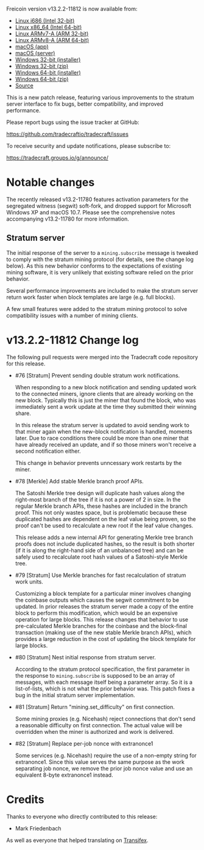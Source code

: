 Freicoin version v13.2.2-11812 is now available from:

  * [Linux i686 (Intel 32-bit)](https://s3.amazonaws.com/in.freico.stable/freicoin-v13.2.2-11812-i686-pc-linux-gnu.tar.gz)
  * [Linux x86_64 (Intel 64-bit)](https://s3.amazonaws.com/in.freico.stable/freicoin-v13.2.2-11812-x86_64-linux-gnu.tar.gz)
  * [Linux ARMv7-A (ARM 32-bit)](https://s3.amazonaws.com/in.freico.stable/freicoin-v13.2.2-11812-arm-linux-gnueabihf.tar.gz)
  * [Linux ARMv8-A (ARM 64-bit)](https://s3.amazonaws.com/in.freico.stable/freicoin-v13.2.2-11812-aarch64-linux-gnu.tar.gz)
  * [macOS (app)](https://s3.amazonaws.com/in.freico.stable/freicoin-v13.2.2-11812-osx.dmg)
  * [macOS (server)](https://s3.amazonaws.com/in.freico.stable/freicoin-v13.2.2-11812-osx64.tar.gz)
  * [Windows 32-bit (installer)](https://s3.amazonaws.com/in.freico.stable/freicoin-v13.2.2-11812-win32-setup.exe)
  * [Windows 32-bit (zip)](https://s3.amazonaws.com/in.freico.stable/freicoin-v13.2.2-11812-win32.zip)
  * [Windows 64-bit (installer)](https://s3.amazonaws.com/in.freico.stable/freicoin-v13.2.2-11812-win64-setup.exe)
  * [Windows 64-bit (zip)](https://s3.amazonaws.com/in.freico.stable/freicoin-v13.2.2-11812-win64.zip)
  * [Source](https://github.com/tradecraftio/tradecraft/archive/v13.2.2-11812.zip)

This is a new patch release, featuring various improvements to the stratum
server interface to fix bugs, better compatibility, and improved performance.

Please report bugs using the issue tracker at GitHub:

  <https://github.com/tradecraftio/tradecraft/issues>

To receive security and update notifications, please subscribe to:

  <https://tradecraft.groups.io/g/announce/>

Notable changes
===============

The recently released v13.2-11780 features activation parameters for the
segregated witness (segwit) soft-fork, and dropped support for Microsoft
Windows XP and macOS 10.7.  Please see the comprehensive notes accompanying
v13.2-11780 for more information.

Stratum server
--------------

The initial response of the server to a `mining.subscribe` message is tweaked
to comply with the stratum mining protocol (for details, see the change log
below).  As this new behavior conforms to the expectations of existing mining
software, it is very unlikely that existing software relied on the prior
behavior.

Several performance improvements are included to make the stratum server
return work faster when block templates are large (e.g. full blocks).

A few small features were added to the stratum mining protocol to solve
compatibility issues with a number of mining clients.

v13.2.2-11812 Change log
========================

The following pull requests were merged into the Tradecraft code repository
for this release.

- #76 [Stratum] Prevent sending double stratum work notifications.

  When responding to a new block notification and sending updated work to the
  connected miners, ignore clients that are already working on the new block.
  Typically this is just the miner that found the block, who was immediately
  sent a work update at the time they submitted their winning share.

  In this release the stratum server is updated to avoid sending work to that
  miner again when the new-block notification is handled, moments later.  Due
  to race conditions there could be more than one miner that have already
  received an update, and if so those miners won't receive a second
  notification either.

  This change in behavior prevents unncessary work restarts by the miner.

- #78 [Merkle] Add stable Merkle branch proof APIs.

  The Satoshi Merkle tree design will duplicate hash values along the
  right-most branch of the tree if it is not a power of 2 in size.  In the
  regular Merkle branch APIs, these hashes are included in the branch proof.
  This not only wastes space, but is problematic because these duplicated
  hashes are dependent on the leaf value being proven, so the proof can't be
  used to recalculate a new root if the leaf value changes.

  This release adds a new internal API for generating Merkle tree branch
  proofs does not include duplicated hashes, so the result is both shorter (if
  it is along the right-hand side of an unbalanced tree) and can be safely
  used to recalculate root hash values of a Satoshi-style Merkle tree.

- #79 [Stratum] Use Merkle branches for fast recalculation of stratum work
  units.

  Customizing a block template for a particular miner involves changing the
  coinbase outputs which causes the segwit commitment to be updated.  In prior
  releases the stratum server made a copy of the entire block to perform this
  modification, which would be an expensive operation for large blocks.  This
  release changes that behavior to use pre-calculated Merkle branches for the
  coinbase and the block-final transaction (making use of the new stable
  Merkle branch APIs), which provides a large reduction in the cost of
  updating the block template for large blocks.

- #80 [Stratum] Nest initial response from stratum server.

  According to the stratum protocol specification, the first parameter in the
  response to `mining.subscribe` is supposed to be an array of messages, with
  each message itself being a parameter array.  So it is a list-of-lists,
  which is not what the prior behavior was.  This patch fixes a bug in the
  initial stratum server implementation.

- #81 [Stratum] Return "mining.set_difficulty" on first connection.

  Some mining proxies (e.g. Nicehash) reject connections that don't send a
  reasonable difficulty on first connection.  The actual value will be
  overridden when the miner is authorized and work is delivered.

- #82 [Stratum] Replace per-job nonce with extranonce1

  Some services (e.g. Nicehash) require the use of a non-empty string for
  extranonce1.  Since this value serves the same purpose as the work
  separating job nonce, we remove the prior job nonce value and use an
  equivalent 8-byte extranonce1 instead.

Credits
=======

Thanks to everyone who directly contributed to this release:

- Mark Friedenbach

As well as everyone that helped translating on [Transifex](https://www.transifex.com/tradecraft/freicoin-1/).
